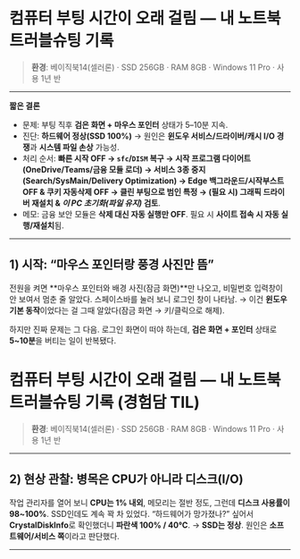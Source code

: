 # 컴퓨터 부팅 시간이 오래 걸림 — 내 노트북 트러블슈팅 기록

> **환경**: 베이직북14(셀러론) · SSD 256GB · RAM 8GB · Windows 11 Pro · 사용 1년 반


---
**짧은 결론**

* 문제: 부팅 직후 **검은 화면 + 마우스 포인터** 상태가 5–10분 지속.
* 진단: **하드웨어 정상(SSD 100%)** → 원인은 **윈도우 서비스/드라이버/캐시 I/O 경쟁**과 **시스템 파일 손상** 가능성.
* 처리 순서: **빠른 시작 OFF → `sfc`/`DISM` 복구 → 시작 프로그램 다이어트(OneDrive/Teams/금융 모듈 로더) → 서비스 3종 중지(Search/SysMain/Delivery Optimization) → Edge 백그라운드/시작부스트 OFF & 쿠키 자동삭제 OFF → 클린 부팅으로 범인 특정 → (필요 시) 그래픽 드라이버 재설치 & *이 PC 초기화(파일 유지)* 검토**.
* 메모: 금융 보안 모듈은 **삭제 대신 자동 실행만 OFF**. 필요 시 **사이트 접속 시 자동 실행/재설치**됨.

---

## 1) 시작: “마우스 포인터랑 풍경 사진만 뜸”

전원을 켜면 **마우스 포인터와 배경 사진(잠금 화면)**만 나오고, 비밀번호 입력창이 안 보여서 멈춘 줄 알았다. 스페이스바를 눌러 보니 로그인 창이 나타남. → 이건 **윈도우 기본 동작**이었다는 걸 그때 알았다(잠금 화면 → 키/클릭으로 해제).

하지만 진짜 문제는 그 다음. 로그인 화면이 떠야 하는데, **검은 화면 + 포인터** 상태로 **5~10분**을 버티는 일이 반복됐다.
# 컴퓨터 부팅 시간이 오래 걸림 — 내 노트북 트러블슈팅 기록 (경험담 TIL)

> **환경**: 베이직북14(셀러론) · SSD 256GB · RAM 8GB · Windows 11 Pro · 사용 1년 반

---

## 2) 현상 관찰: 병목은 CPU가 아니라 디스크(I/O)

작업 관리자를 열어 보니 **CPU는 1% 내외**, 메모리는 절반 정도, 그런데 **디스크 사용률이 98~100%**. SSD인데도 계속 꽉 차 있었다. “하드웨어가 망가졌나?” 싶어서 **CrystalDiskInfo**로 확인했더니 **파란색 100% / 40℃**. → **SSD는 정상**. 원인은 **소프트웨어/서비스 쪽**이라고 판단했다.

---
